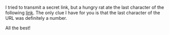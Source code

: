 I tried to transmit a secret link, but a hungry rat ate the last character of the following [link](https://forms.gle/RCRRkwZxX6q5LpJN). The only clue I have for you is that the last character of the URL was definitely a number.


All the best!
